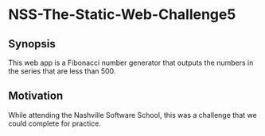 # NSS-The-Static-Web-Challenge5
## Synopsis
This web app is a Fibonacci number generator that outputs the numbers in the series that are less than 500.
## Motivation
While attending the Nashville Software School, this was a challenge that we could complete for practice.

